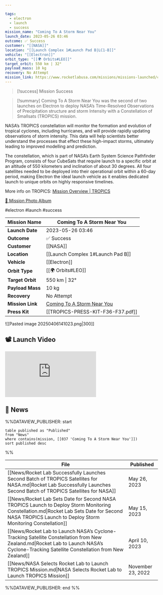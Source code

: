 ```yaml
---

tags:
  - electron
  - launch
  - success
mission_name: "Coming To A Storm Near You"
launch_date: 2023-05-26 03:46
outcome: ✅ Success
customer: "[[NASA]]"
location: "[[Launch Complex 1#Launch Pad B|LC1-B]]"
vehicle: "[[Electron]]"
orbit_type: "[[🌍 Orbits#LEO]]"
target_orbit: 550 km | 32°
payload_mass: 10 kg
recovery: No Attempt
mission_link: https://www.rocketlabusa.com/missions/missions-launched/coming-to-a-storm-near-you/
---
```


>[!success] Mission Success

>[!summary]
Coming To A Storm Near You was the second of two launches on Electron to deploy NASA’s Time-Resolved Observations of Precipitation structure and storm Intensity with a Constellation of Smallsats (TROPICS) mission.
>
NASA’s TROPICS constellation will monitor the formation and evolution of tropical cyclones, including hurricanes, and will provide rapidly updating observations of storm intensity. This data will help scientists better understand the processes that effect these high-impact storms, ultimately leading to improved modelling and prediction.
>
The constellation, which is part of NASA’s Earth System Science Pathfinder Program, consists of four CubeSats that require launch to a specific orbit at an altitude of 550 kilometers and inclination of about 30 degrees. All four satellites needed to be deployed into their operational orbit within a 60-day period, making Electron the ideal launch vehicle as it enables dedicated launch to unique orbits on highly responsive timelines. 
>
More info on TROPICS: [Mission Overview | TROPICS](https://tropics.ll.mit.edu/CMS/tropics/Mission-Overview)
>
[📸 Mission Photo Album](https://www.flickr.com/photos/rocketlab/albums/72177720308583318/)

#electron #launch #success

| **Mission Name** | Coming To A Storm Near You                                                                                        |
| ---------------- | ----------------------------------------------------------------------------------------------------------------- |
| **Launch Date**  | 2023-05-26 03:46                                                                                                  |
| **Outcome**      | ✅ Success                                                                                                         |
| **Customer**     | [[NASA]]                                                                                                          |
| **Location**     | [[Launch Complex 1#Launch Pad B]]                                                                                 |
| **Vehicle**      | [[Electron]]                                                                                                      |
| **Orbit Type**   | [[🌍 Orbits#LEO]]                                                                                                 |
| **Target Orbit** | 550 km &#124; 32°                                                                                                 |
| **Payload Mass** | 10 kg                                                                                                             |
| **Recovery**     | No Attempt                                                                                                        |
| **Mission Link** | [Coming To A Storm Near You](https://www.rocketlabusa.com/missions/missions-launched/coming-to-a-storm-near-you/) |
| **Press Kit**    | [[TROPICS-PRESS-KIT-F36-F37.pdf]]                                                                                 |

![[Pasted image 20250406141023.png|300]]

## 📽️ Launch Video

<div class="responsive-video">
<iframe src="https://www.youtube.com/embed/hhuJsjQH8fU" title="Rocket Lab&#39;s Electron - Coming To A Storm Near You Mission" frameborder="0" allow="accelerometer; autoplay; clipboard-write; encrypted-media; gyroscope; picture-in-picture; web-share" referrerpolicy="strict-origin-when-cross-origin" allowfullscreen></iframe>     
</div>

## 📰 News
%%DATAVIEW_PUBLISHER: start
```
table published as "Published"
from "News"
where contains(mission, [[037 'Coming To A Storm Near You']])
sort published desc
```
%%

| File                                                                                                                                                                                                   | Published         |
| ------------------------------------------------------------------------------------------------------------------------------------------------------------------------------------------------------ | ----------------- |
| [[News/Rocket Lab Successfully Launches Second Batch of TROPICS Satellites for NASA.md\|Rocket Lab Successfully Launches Second Batch of TROPICS Satellites for NASA]]                                 | May 26, 2023      |
| [[News/Rocket Lab Sets Date for Second NASA TROPICS Launch to Deploy Storm Monitoring Constellation.md\|Rocket Lab Sets Date for Second NASA TROPICS Launch to Deploy Storm Monitoring Constellation]] | May 15, 2023      |
| [[News/Rocket Lab to Launch NASA’s Cyclone-Tracking Satellite Constellation from New Zealand.md\|Rocket Lab to Launch NASA’s Cyclone-Tracking Satellite Constellation from New Zealand]]               | April 10, 2023    |
| [[News/NASA Selects Rocket Lab to Launch TROPICS Mission.md\|NASA Selects Rocket Lab to Launch TROPICS Mission]]                                                                                       | November 23, 2022 |

%%DATAVIEW_PUBLISHER: end %%